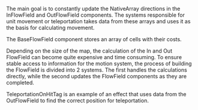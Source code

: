 The main goal is to constantly update the NativeArray<float2> directions in the InFlowField and OutFlowField components. The systems responsible for unit movement or teleportation takes data from these arrays and uses it as the basis for calculating movement.

The BaseFlowField component stores an array of cells with their costs.

Depending on the size of the map, the calculation of the In and Out FlowField can become quite expensive and time consuming. To ensure stable access to information for the motion system, the process of building the FlowField is divided into 2 systems. The first handles the calculations directly, while the second updates the FlowField components as they are completed.

TeleportationOnHitTag is an example of an effect that uses data from the OutFlowField to find the correct position for teleportation.